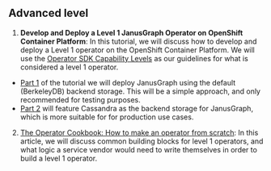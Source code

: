 ## Advanced level

1. <b>Develop and Deploy a Level 1 JanusGraph Operator on OpenShift Container Platform</b>: 
In this tutorial, we will discuss how to develop and deploy a Level 1 operator on the OpenShift Container Platform. We will use the 
[Operator SDK Capability Levels](https://operatorframework.io/operator-capabilities/) as our guidelines for what is considered a 
level 1 operator. 
- [Part 1](https://github.ibm.com/TT-ISV-org/operator/blob/main/articles/level-1-operator.md) of the tutorial we will deploy JanusGraph using the default (BerkeleyDB) backend storage. This will be a simple approach, and only recommended for testing purposes.
- [Part 2](https://github.ibm.com/TT-ISV-org/janusgraph-operator/blob/main/articles/level-1-janusgraph.md) will feature Cassandra as the backend storage for JanusGraph, which is more suitable for for production use cases. 

2. [The Operator Cookbook: How to make an operator from scratch](https://github.ibm.com/TT-ISV-org/janusgraph-operator/blob/main/articles/operator-cookbook.md): In this article, we will discuss common building blocks for level 1 operators, and what logic a service vendor would need to write themselves in order to build a level 1 operator.